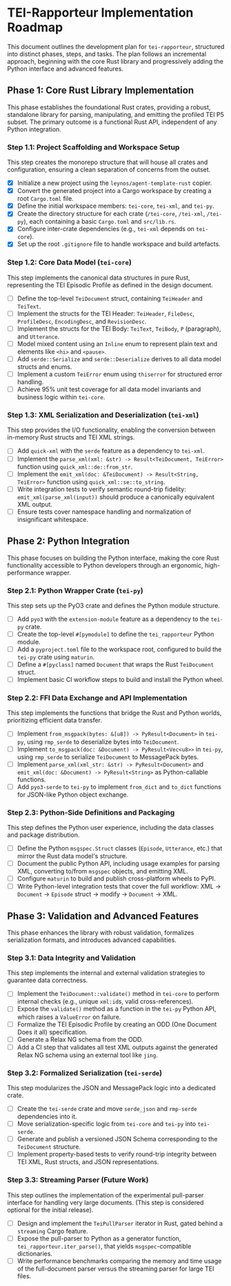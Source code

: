 # TEI-Rapporteur Implementation Roadmap

This document outlines the development plan for `tei-rapporteur`, structured
into distinct phases, steps, and tasks. The plan follows an incremental
approach, beginning with the core Rust library and progressively adding the
Python interface and advanced features.

## Phase 1: Core Rust Library Implementation

This phase establishes the foundational Rust crates, providing a robust,
standalone library for parsing, manipulating, and emitting the profiled TEI P5
subset. The primary outcome is a functional Rust API, independent of any Python
integration.

### Step 1.1: Project Scaffolding and Workspace Setup

This step creates the monorepo structure that will house all crates and
configuration, ensuring a clean separation of concerns from the outset.

- [x] Initialize a new project using the `leynos/agent-template-rust` copier.
- [x] Convert the generated project into a Cargo workspace by creating a root
      `Cargo.toml` file.
- [x] Define the initial workspace members: `tei-core`, `tei-xml`, and `tei-py`.
- [x] Create the directory structure for each crate (`/tei-core`, `/tei-xml`,
      `/tei-py`), each containing a basic `Cargo.toml` and `src/lib.rs`.
- [x] Configure inter-crate dependencies (e.g., `tei-xml` depends on
      `tei-core`).
- [x] Set up the root `.gitignore` file to handle workspace and build artefacts.

### Step 1.2: Core Data Model (`tei-core`)

This step implements the canonical data structures in pure Rust, representing
the TEI Episodic Profile as defined in the design document.

- [ ] Define the top-level `TeiDocument` struct, containing `TeiHeader` and
      `TeiText`.
- [ ] Implement the structs for the TEI Header: `TeiHeader`, `FileDesc`,
      `ProfileDesc`, `EncodingDesc`, and `RevisionDesc`.
- [ ] Implement the structs for the TEI Body: `TeiText`, `TeiBody`, `P`
      (paragraph), and `Utterance`.
- [ ] Model mixed content using an `Inline` enum to represent plain text and
      elements like `<hi>` and `<pause>`.
- [ ] Add `serde::Serialize` and `serde::Deserialize` derives to all data model
      structs and enums.
- [ ] Implement a custom `TeiError` enum using `thiserror` for structured error
      handling.
- [ ] Achieve 95% unit test coverage for all data model invariants and business
      logic within `tei-core`.

### Step 1.3: XML Serialization and Deserialization (`tei-xml`)

This step provides the I/O functionality, enabling the conversion between
in-memory Rust structs and TEI XML strings.

- [ ] Add `quick-xml` with the `serde` feature as a dependency to `tei-xml`.
- [ ] Implement the `parse_xml(xml: &str) -> Result<TeiDocument, TeiError>`
      function using `quick_xml::de::from_str`.
- [ ] Implement the `emit_xml(doc: &TeiDocument) -> Result<String, TeiError>`
      function using `quick_xml::se::to_string`.
- [ ] Write integration tests to verify semantic round-trip fidelity:
      `emit_xml(parse_xml(input))` should produce a canonically equivalent XML
      output.
- [ ] Ensure tests cover namespace handling and normalization of insignificant
      whitespace.

## Phase 2: Python Integration

This phase focuses on building the Python interface, making the core Rust
functionality accessible to Python developers through an ergonomic,
high-performance wrapper.

### Step 2.1: Python Wrapper Crate (`tei-py`)

This step sets up the PyO3 crate and defines the Python module structure.

- [ ] Add `pyo3` with the `extension-module` feature as a dependency to the
      `tei-py` crate.
- [ ] Create the top-level `#[pymodule]` to define the `tei_rapporteur` Python
      module.
- [ ] Add a `pyproject.toml` file to the workspace root, configured to build
      the `tei-py` crate using `maturin`.
- [ ] Define a `#[pyclass]` named `Document` that wraps the Rust `TeiDocument`
      struct.
- [ ] Implement basic CI workflow steps to build and install the Python wheel.

### Step 2.2: FFI Data Exchange and API Implementation

This step implements the functions that bridge the Rust and Python worlds,
prioritizing efficient data transfer.

- [ ] Implement `from_msgpack(bytes: &[u8]) -> PyResult<Document>` in `tei-py`,
      using `rmp_serde` to deserialize bytes into `TeiDocument`.
- [ ] Implement `to_msgpack(doc: &Document) -> PyResult<Vec<u8>>` in `tei-py`,
      using `rmp_serde` to serialize `TeiDocument` to MessagePack bytes.
- [ ] Implement `parse_xml(xml_str: &str) -> PyResult<Document>` and
      `emit_xml(doc: &Document) -> PyResult<String>` as Python-callable
      functions.
- [ ] Add `pyo3-serde` to `tei-py` to implement `from_dict` and `to_dict`
      functions for JSON-like Python object exchange.

### Step 2.3: Python-Side Definitions and Packaging

This step defines the Python user experience, including the data classes and
package distribution.

- [ ] Define the Python `msgspec.Struct` classes (`Episode`, `Utterance`, etc.)
      that mirror the Rust data model's structure.
- [ ] Document the public Python API, including usage examples for parsing XML,
      converting to/from `msgspec` objects, and emitting XML.
- [ ] Configure `maturin` to build and publish cross-platform wheels to PyPI.
- [ ] Write Python-level integration tests that cover the full workflow: XML ->
      `Document` -> `Episode` struct -> modify -> `Document` -> XML.

## Phase 3: Validation and Advanced Features

This phase enhances the library with robust validation, formalizes
serialization formats, and introduces advanced capabilities.

### Step 3.1: Data Integrity and Validation

This step implements the internal and external validation strategies to
guarantee data correctness.

- [ ] Implement the `TeiDocument::validate()` method in `tei-core` to perform
      internal checks (e.g., unique `xml:id`s, valid cross-references).
- [ ] Expose the `validate()` method as a function in the `tei-py` Python API,
      which raises a `ValueError` on failure.
- [ ] Formalize the TEI Episodic Profile by creating an ODD (One Document Does
      it all) specification.
- [ ] Generate a Relax NG schema from the ODD.
- [ ] Add a CI step that validates all test XML outputs against the generated
      Relax NG schema using an external tool like `jing`.

### Step 3.2: Formalized Serialization (`tei-serde`)

This step modularizes the JSON and MessagePack logic into a dedicated crate.

- [ ] Create the `tei-serde` crate and move `serde_json` and `rmp-serde`
      dependencies into it.
- [ ] Move serialization-specific logic from `tei-core` and `tei-py` into
      `tei-serde`.
- [ ] Generate and publish a versioned JSON Schema corresponding to the
      `TeiDocument` structure.
- [ ] Implement property-based tests to verify round-trip integrity between TEI
      XML, Rust structs, and JSON representations.

### Step 3.3: Streaming Parser (Future Work)

This step outlines the implementation of the experimental pull-parser interface
for handling very large documents. (This step is considered optional for the
initial release).

- [ ] Design and implement the `TeiPullParser` iterator in Rust, gated behind a
      `streaming` Cargo feature.
- [ ] Expose the pull-parser to Python as a generator function,
      `tei_rapporteur.iter_parse()`, that yields `msgspec`-compatible
      dictionaries.
- [ ] Write performance benchmarks comparing the memory and time usage of the
      full-document parser versus the streaming parser for large TEI files.
